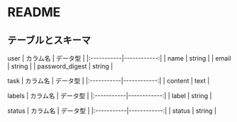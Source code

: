 # README

## テーブルとスキーマ

user
| カラム名     | データ型    |
|:-----------|------------:|
| name         | string    |
| email       | string    |
| password_digest       | string    |

task
| カラム名     | データ型    |
|:-----------|------------:|
| content       | text    |

labels
| カラム名     | データ型    |
|:-----------|------------:|
| label         | string    |

status
| カラム名     | データ型    |
|:-----------|------------:|
| status        | string    |